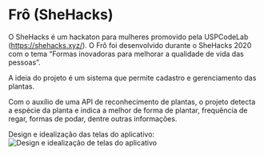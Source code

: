 # Frô (SheHacks)

O SheHacks é um hackaton para mulheres promovido pela USPCodeLab (https://shehacks.xyz/). O Frô foi desenvolvido durante o SheHacks 2020 com o tema “Formas inovadoras para melhorar a qualidade de vida das pessoas”.

A ideia do projeto é um sistema que permite cadastro e gerenciamento das plantas. 

Com o auxílio de uma API de reconhecimento de plantas, o projeto detecta a espécie da planta e indica a melhor de forma de plantar, frequência de regar, formas de podar, dentre outras informações.

Design e idealização das telas do aplicativo: 
![Design e idealização de telas do aplicativo](./documentacao/design-de-telas.png)